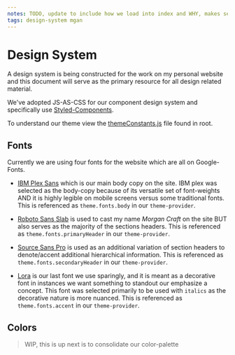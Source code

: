 ```yaml
---
notes: TODO, update to include how we load into index and WHY, makes sense once we add storybook
tags: design-system mgan
---
```


# Design System

A design system is being constructed for the work on my personal website and this document will serve as the primary resource for all design related material.

We've adopted JS-AS-CSS for our component design system and specifically use [Styled-Components](https://styled-components.com/).

To understand our theme view the [themeConstants.js](https://github.com/mgan59/mgan-personal-site/blob/main/themeConstants.js) file found in root.  

## Fonts

Currently we are using four fonts for the website which are all on Google-Fonts.

- [IBM Plex Sans](https://fonts.google.com/specimen/IBM+Plex+Sans) which is our main body copy on the site.  IBM plex was selected as the body-copy because of its versatile set of font-weights AND it is highly legible on mobile screens versus some traditional fonts.  This is referenced as `theme.fonts.body` in our `theme-provider`.

- [Roboto Sans Slab](https://fonts.google.com/specimen/Roboto+Slab) is used to cast my name _Morgan Craft_ on the site BUT also serves as the majority of the sections headers.  This is referenced as `theme.fonts.primaryHeader` in our `theme-provider`.  

- [Source Sans Pro](https://fonts.google.com/specimen/Source+Sans+Pro) is used as an additional variation of section headers to denote/accent additional hierarchical information.  This is referenced as `theme.fonts.secondaryHeader` in our `theme-provider`.

- [Lora](https://fonts.google.com/specimen/Lora) is our last font we use sparingly, and it is meant as a decorative font in instances we want something to standout our emphasize a concept.  This font was selected primarily to be used with `italics` as the decorative nature is more nuanced.  This is referenced as `theme.fonts.accent` in our `theme-provider`.

## Colors

> WIP, this is up next is to consolidate our color-palette